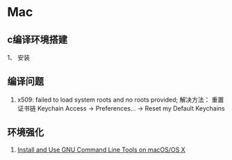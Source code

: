 # Mac 


## c编译环境搭建
1、 安装

## 编译问题
 1. x509: failed to load system roots and no roots provided;
 解决方法： 重置证书链
 Keychain Access -> Preferences... -> Reset my Default Keychains
 
## 环境强化

1. [Install and Use GNU Command Line Tools on macOS/OS X](https://www.topbug.net/blog/2013/04/14/install-and-use-gnu-command-line-tools-in-mac-os-x/)

